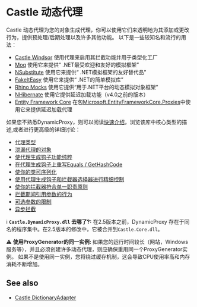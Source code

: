 # Castle 动态代理

Castle 动态代理为您的对象生成代理，你可以使用它们来透明地为其添加或更改行为，提供预处理/后期处理以及许多其他功能。 以下是一些较知名和流行的用法：

* [Castle Windsor](http://www.castleproject.org/projects/windsor/) 使用代理来启用其拦截功能并用于类型化工厂
* [Moq](https://github.com/moq/moq4) 使用它来提供“ .NET最受欢迎和友好的模拟框架”
* [NSubstitute](http://nsubstitute.github.io/) 使用它来提供“ .NET模拟框架的友好替代品”
* [FakeItEasy](http://fakeiteasy.github.io/) 使用它来提供“ .NET的简单模拟库”
* [Rhino Mocks](https://www.hibernatingrhinos.com/oss/rhino-mocks) 使用它提供“用于.NET平台的动态模拟对象框架”
* [NHibernate](http://nhibernate.info/) 使用它提供延迟加载功能（v4.0之前的版本）
* [Entity Framework Core](https://github.com/aspnet/EntityFrameworkCore) 在包[Microsoft.EntityFrameworkCore.Proxies](https://www.nuget.org/packages/Microsoft.EntityFrameworkCore.Proxies)中使用它来提供延迟加载代理

如果您不熟悉DynamicProxy，则可以阅读[快速介绍](dynamicproxy-introduction.md)，浏览该库中核心类型的描述,或者进行更高级的详细讨论：
* [代理类型](dynamicproxy-kinds-of-proxy-objects.md)
* [泄漏代理的对象](dynamicproxy-leaking-this.md)
* [使代理生成钩子功能纯粹](dynamicproxy-generation-hook-pure-function.md)
* [在代理生成钩子上重写Equals / GetHashCode](dynamicproxy-generation-hook-override-equals-gethashcode.md)
* [使你的类可序列化](dynamicproxy-serializable-types.md)
* [使用代理生成钩子和拦截器选择器进行精细控制](dynamicproxy-fine-grained-control.md)
* [使你的拦截器符合单一职责原则](dynamicproxy-srp-applies-to-interceptors.md)
* [拦截期间引用参数的行为](dynamicproxy-by-ref-parameters.md)
* [可选参数的限制](dynamicproxy-optional-parameter-value-limitations.md)
* [异步拦截](dynamicproxy-async-interception.md)

:information_source: **`Castle.DynamicProxy.dll` 去哪了?:** 在2.5版本之前，DynamicProxy 存在于同名的程序集中。在2.5版本的修改中，它被合并到`Castle.Core.dll`。

:warning: **使用ProxyGenerator的同一实例:** 如果您的运行时间较长（网站，Windows服务等），并且必须创建许多动态代理，则应确保重用同一个ProxyGenerator实例。 如果不是使用同一实例，您将绕过缓存机制，这会导致CPU使用率高和内存消耗不断增加。

## See also

* [Castle DictionaryAdapter](dictionaryadapter.md)
